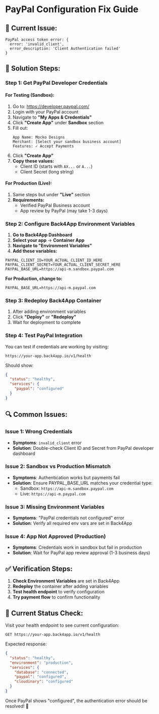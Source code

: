 # PayPal Configuration Fix Guide

## 🚨 **Current Issue:**
```
PayPal access token error: {
  error: 'invalid_client',
  error_description: 'Client Authentication failed'
}
```

## 🔧 **Solution Steps:**

### Step 1: Get PayPal Developer Credentials

#### For Testing (Sandbox):
1. Go to: https://developer.paypal.com/
2. Login with your PayPal account
3. Navigate to **"My Apps & Credentials"**
4. Click **"Create App"** under **Sandbox** section
5. Fill out:
   ```
   App Name: Mocko Designs
   Merchant: [Select your sandbox business account]
   Features: ✓ Accept Payments
   ```
6. Click **"Create App"**
7. **Copy these values:**
   - Client ID (starts with `AX...` or `A...`)
   - Client Secret (long string)

#### For Production (Live):
1. Same steps but under **"Live"** section
2. **Requirements:**
   - Verified PayPal Business account
   - App review by PayPal (may take 1-3 days)

### Step 2: Configure Back4App Environment Variables

1. **Go to Back4App Dashboard**
2. **Select your app** → **Container App**
3. **Navigate to "Environment Variables"**
4. **Add these variables:**

```
PAYPAL_CLIENT_ID=YOUR_ACTUAL_CLIENT_ID_HERE
PAYPAL_CLIENT_SECRET=YOUR_ACTUAL_CLIENT_SECRET_HERE
PAYPAL_BASE_URL=https://api-m.sandbox.paypal.com
```

**For Production, change to:**
```
PAYPAL_BASE_URL=https://api-m.paypal.com
```

### Step 3: Redeploy Back4App Container

1. After adding environment variables
2. Click **"Deploy"** or **"Redeploy"**
3. Wait for deployment to complete

### Step 4: Test PayPal Integration

You can test if credentials are working by visiting:
```
https://your-app.back4app.io/v1/health
```

Should show:
```json
{
  "status": "healthy",
  "services": {
    "paypal": "configured"
  }
}
```

## 🔍 **Common Issues:**

### Issue 1: Wrong Credentials
- **Symptoms**: `invalid_client` error
- **Solution**: Double-check Client ID and Secret from PayPal developer dashboard

### Issue 2: Sandbox vs Production Mismatch
- **Symptoms**: Authentication works but payments fail
- **Solution**: Ensure PAYPAL_BASE_URL matches your credential type:
  - Sandbox: `https://api-m.sandbox.paypal.com`
  - Live: `https://api-m.paypal.com`

### Issue 3: Missing Environment Variables
- **Symptoms**: "PayPal credentials not configured" error
- **Solution**: Verify all required env vars are set in Back4App

### Issue 4: App Not Approved (Production)
- **Symptoms**: Credentials work in sandbox but fail in production
- **Solution**: Wait for PayPal app review approval (1-3 business days)

## ✅ **Verification Steps:**

1. **Check Environment Variables** are set in Back4App
2. **Redeploy** the container after adding variables
3. **Test health endpoint** to verify configuration
4. **Try payment flow** to confirm functionality

## 🎯 **Current Status Check:**

Visit your health endpoint to see current configuration:
```
GET https://your-app.back4app.io/v1/health
```

Expected response:
```json
{
  "status": "healthy",
  "environment": "production",
  "services": {
    "database": "connected",
    "paypal": "configured",
    "cloudinary": "configured"
  }
}
```

Once PayPal shows "configured", the authentication error should be resolved! 🎉